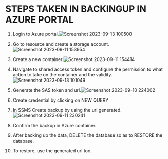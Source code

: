 # STEPS TAKEN IN BACKINGUP IN AZURE PORTAL
1. Login to Azure portal.![Screenshot 2023-09-13 100500](https://github.com/adeshiyanife/new_undp_internshipprogram_2023/assets/139870552/0b07a8df-b421-4526-8252-1e75f97f031f)

2. Go to resource and create a storage account.![Screenshot 2023-09-11 153954](https://github.com/adeshiyanife/new_undp_internshipprogram_2023/assets/139870552/e73335f1-64a7-4786-b1cf-77de6003a201)
3. Create a new container.![Screenshot 2023-09-11 154414](https://github.com/adeshiyanife/new_undp_internshipprogram_2023/assets/139870552/a9677260-5d41-42bf-9c4a-888808dcc37b)
4. Navigate to shared access token and configure the permission to what action to take on the container and the validity.![Screenshot 2023-09-13 101049](https://github.com/adeshiyanife/new_undp_internshipprogram_2023/assets/139870552/dc6b022f-f5dd-47e2-ba37-f906d0f0d7c0)

5. Generate  the SAS token and url.![Screenshot 2023-09-10 224002](https://github.com/adeshiyanife/new_undp_internshipprogram_2023/assets/139870552/0a272ac7-0fbc-48ba-b274-ea714af55855)
6. Create credential by clicking on NEW QUERY
7. In SSMS Create backup by using the url generated.![Screenshot 2023-09-11 230241](https://github.com/adeshiyanife/new_undp_internshipprogram_2023/assets/139870552/c15fef2d-7a0b-41ee-b3b2-f33e04ea6a4a)
8. Confirm the backup in Azure container.
9. After backing up the data, DELETE the database so as to RESTORE the database.
10. To restore, use the generated url too.
